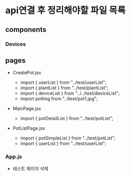 # api연결 후 정리해야할 파일 목록

## components
### Devices

## pages
- CreatePot.jsx
    - import { userList } from "../test/userList";
    - import { plantList } from "../test/plantList";
    - import { deviceList } from "../../test/deviceList";
    - import potImg from "../test/pot1.jpg";

- MainPage.jsx
    - import { potDetailList } from "../test/potList";

- PotListPage.jsx
    - import { potSimpleList } from "../test/potList";
    - import { userList } from "../test/userList";

### App.js
- 테스트 페이지 삭제